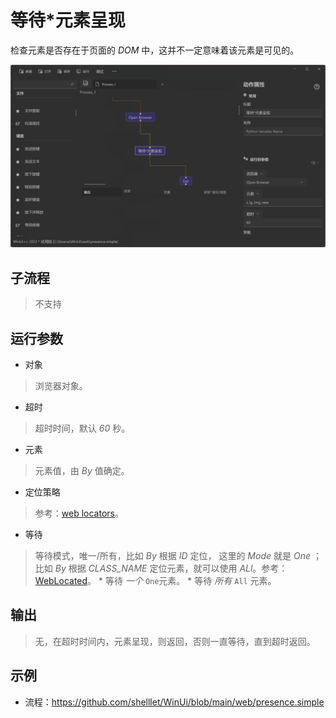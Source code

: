 # 等待*元素呈现
检查元素是否存在于页面的 *DOM* 中，这并不一定意味着该元素是可见的。

![WebWaitPresence](./images/14.png ':size=90%')


## 子流程
> 不支持


## 运行参数
* 对象
>   浏览器对象。
* 超时
>   超时时间，默认 *60* 秒。
* 元素
> 元素值，由 *By* 值确定。
* 定位策略
>   参考：[web locators](./introduction/webdriver/locators.md)。

* 等待
> 等待模式，唯一/所有，比如 *By* 根据 *ID* 定位， 这里的 *Mode* 就是 *One* ；比如 *By* 根据 *CLASS_NAME* 定位元素，就可以使用 *ALl*。参考：[WebLocated](./enums/WebLocated.md)。 
    * 等待 *一个* `One`元素。
    * 等待 *所有* `All` 元素。

## 输出

> 无，在超时时间内，元素呈现，则返回，否则一直等待，直到超时返回。


## 示例

* 流程：https://github.com/shelllet/WinUi/blob/main/web/presence.simple
